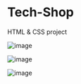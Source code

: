 # Tech-Shop

HTML & CSS project

![image](https://github.com/Om29001/techshop/assets/86549121/d76c223a-2e81-4d1f-b558-0d913b408ca0)

![image](https://github.com/Om29001/techshop/assets/86549121/2a0c7611-c4b8-42f6-87de-752b8e61f489)

![image](https://github.com/Om29001/techshop/assets/86549121/7592cb2f-8e6a-4cd6-b50b-065d53a37eec)


